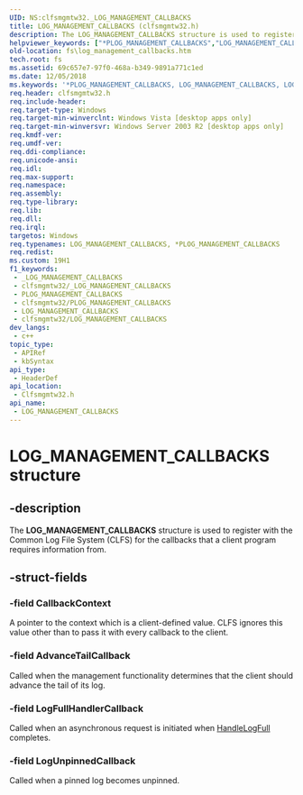 ```yaml
---
UID: NS:clfsmgmtw32._LOG_MANAGEMENT_CALLBACKS
title: LOG_MANAGEMENT_CALLBACKS (clfsmgmtw32.h)
description: The LOG_MANAGEMENT_CALLBACKS structure is used to register with the Common Log File System (CLFS) for the callbacks that a client program requires information from.
helpviewer_keywords: ["*PLOG_MANAGEMENT_CALLBACKS","LOG_MANAGEMENT_CALLBACKS","LOG_MANAGEMENT_CALLBACKS structure [Files]","PLOG_MANAGEMENT_CALLBACKS","PLOG_MANAGEMENT_CALLBACKS structure pointer [Files]","clfsmgmtw32/LOG_MANAGEMENT_CALLBACKS","clfsmgmtw32/PLOG_MANAGEMENT_CALLBACKS","fs.log_management_callbacks"]
old-location: fs\log_management_callbacks.htm
tech.root: fs
ms.assetid: 69c657e7-97f0-468a-b349-9891a771c1ed
ms.date: 12/05/2018
ms.keywords: '*PLOG_MANAGEMENT_CALLBACKS, LOG_MANAGEMENT_CALLBACKS, LOG_MANAGEMENT_CALLBACKS structure [Files], PLOG_MANAGEMENT_CALLBACKS, PLOG_MANAGEMENT_CALLBACKS structure pointer [Files], clfsmgmtw32/LOG_MANAGEMENT_CALLBACKS, clfsmgmtw32/PLOG_MANAGEMENT_CALLBACKS, fs.log_management_callbacks'
req.header: clfsmgmtw32.h
req.include-header: 
req.target-type: Windows
req.target-min-winverclnt: Windows Vista [desktop apps only]
req.target-min-winversvr: Windows Server 2003 R2 [desktop apps only]
req.kmdf-ver: 
req.umdf-ver: 
req.ddi-compliance: 
req.unicode-ansi: 
req.idl: 
req.max-support: 
req.namespace: 
req.assembly: 
req.type-library: 
req.lib: 
req.dll: 
req.irql: 
targetos: Windows
req.typenames: LOG_MANAGEMENT_CALLBACKS, *PLOG_MANAGEMENT_CALLBACKS
req.redist: 
ms.custom: 19H1
f1_keywords:
 - _LOG_MANAGEMENT_CALLBACKS
 - clfsmgmtw32/_LOG_MANAGEMENT_CALLBACKS
 - PLOG_MANAGEMENT_CALLBACKS
 - clfsmgmtw32/PLOG_MANAGEMENT_CALLBACKS
 - LOG_MANAGEMENT_CALLBACKS
 - clfsmgmtw32/LOG_MANAGEMENT_CALLBACKS
dev_langs:
 - c++
topic_type:
 - APIRef
 - kbSyntax
api_type:
 - HeaderDef
api_location:
 - Clfsmgmtw32.h
api_name:
 - LOG_MANAGEMENT_CALLBACKS
---
```


# LOG_MANAGEMENT_CALLBACKS structure


## -description

The <b>LOG_MANAGEMENT_CALLBACKS</b> structure is used to register with the Common Log File System (CLFS) for the callbacks that a client program requires information from.

## -struct-fields

### -field CallbackContext

A pointer to the context which is a client-defined value.  CLFS ignores this value other than to pass it with every callback to the client.

### -field AdvanceTailCallback

 Called when the management functionality determines that the client should advance the tail of its log.

### -field LogFullHandlerCallback

Called when an asynchronous request is initiated when <a href="https://docs.microsoft.com/windows/desktop/api/clfsmgmtw32/nf-clfsmgmtw32-handlelogfull">HandleLogFull</a> completes.

### -field LogUnpinnedCallback

Called when a pinned log becomes unpinned.

